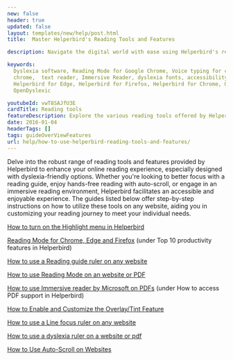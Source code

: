 ```yaml
---
new: false
header: true
updated: false
layout: templates/new/help/post.html
title:  Master Helperbird's Reading Tools and Features

description: Navigate the digital world with ease using Helperbird's reading tools and features, designed with dyslexia-friendly options. Our help guides provide detailed steps to personalize your reading experience on any website. Learn how to use a reading guide, auto-scroll, immersive reader, and more to enhance accessibility and focus. Whether you are a student, a professional, or someone looking to make online reading more enjoyable, our guides empower you to harness the full capabilities of Helperbird's features.

keywords:
  Dyslexia software, Reading Mode for Google Chrome, Voice typing for chrome, Text to speech for
  chrome,  text reader, Immersive Reader, dyslexia fonts, accessibility software, dyslexia software,
  Helperbird for Edge, Helperbird for Firefox, Helperbird for Chrome, Opendyslexic for Chrome,
  OpenDyslexic

youtubeId: vwT8SAJfU3E
cardTitle: Reading tools
featureDescription: Explore the various reading tools offered by Helperbird to enhance your browsing experience.
date: 2016-01-04
headerTags: []
tags: guideOverViewFeatures
url: help/how-to-use-helperbird-reading-tools-and-features/
---
```


Delve into the robust range of reading tools and features provided by Helperbird to enhance your online reading experience, especially designed with dyslexia-friendly options. Whether you're looking to better focus with a reading guide, enjoy hands-free reading with auto-scroll, or engage in an immersive reading environment, Helperbird facilitates an accessible and enjoyable experience. The guides listed below offer step-by-step instructions on how to utilize these tools on any website, aiding you in customizing your reading journey to meet your individual needs.








[How to turn on the Highlight menu in Helperbird](https://www.helperbird.com/help/how-to-turn-on-the-highlight-menu-in-helperbird)

[Reading Mode for Chrome, Edge and Firefox](https://www.helperbird.com/help/top-10-productivity-features-in-helperbird) (under Top 10 productivity features in Helperbird)

[How to use a Reading guide ruler on any website](https://www.helperbird.com/help/how-to-use-a-reading-guide-ruler-on-any-website)

[How to use Reading Mode on an website or PDF](https://www.helperbird.com/help/how-to-use-reading-mode-on-an-website-or-pdf)

[How to use Immersive reader by Microsoft on PDFs](https://www.helperbird.com/help/how-to-access-pdf-support-in-helperbird) (under How to access PDF support in Helperbird)

[How to Enable and Customize the Overlay/Tint Feature](https://www.helperbird.com/help/how-to-enable-and-customize-the-overlay-tint-feature-in)

[How to use a Line focus ruler on any website](https://www.helperbird.com/help/how-to-use-a-line-focus-ruler-on-any-website)

[How to use a dyslexia ruler on a website or pdf](https://www.helperbird.com/help/how-to-use-a-dyslexia-ruler-on-a-website-or-pdf)

[How to Use Auto-Scroll on Websites](https://www.helperbird.com/help/how-to-use-auto-scroll-on-websites)

